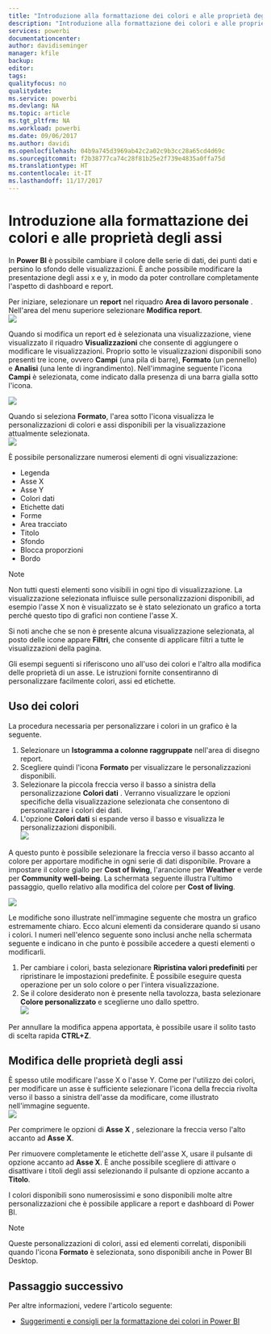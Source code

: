 ```yaml
---
title: "Introduzione alla formattazione dei colori e alle proprietà degli assi"
description: "Introduzione alla formattazione dei colori e alle proprietà degli assi"
services: powerbi
documentationcenter: 
author: davidiseminger
manager: kfile
backup: 
editor: 
tags: 
qualityfocus: no
qualitydate: 
ms.service: powerbi
ms.devlang: NA
ms.topic: article
ms.tgt_pltfrm: NA
ms.workload: powerbi
ms.date: 09/06/2017
ms.author: davidi
ms.openlocfilehash: 04b9a745d3969ab42c2a02c9b3cc28a65cd4d69c
ms.sourcegitcommit: f2b38777ca74c28f81b25e2f739e4835a0ffa75d
ms.translationtype: HT
ms.contentlocale: it-IT
ms.lasthandoff: 11/17/2017
---
```

# <a name="getting-started-with-color-formatting-and-axis-properties"></a>Introduzione alla formattazione dei colori e alle proprietà degli assi
In **Power BI** è possibile cambiare il colore delle serie di dati, dei punti dati e persino lo sfondo delle visualizzazioni. È anche possibile modificare la presentazione degli assi x e y, in modo da poter controllare completamente l'aspetto di dashboard e report.

Per iniziare, selezionare un **report** nel riquadro **Area di lavoro personale** . Nell'area del menu superiore selezionare **Modifica report**.  
![](media/service-getting-started-with-color-formatting-and-axis-properties/gettingstartedcolor_1a.png)

Quando si modifica un report ed è selezionata una visualizzazione, viene visualizzato il riquadro **Visualizzazioni** che consente di aggiungere o modificare le visualizzazioni. Proprio sotto le visualizzazioni disponibili sono presenti tre icone, ovvero **Campi** (una pila di barre), **Formato** (un pennello) e **Analisi** (una lente di ingrandimento). Nell'immagine seguente l'icona **Campi** è selezionata, come indicato dalla presenza di una barra gialla sotto l'icona.

![](media/service-getting-started-with-color-formatting-and-axis-properties/gettingstartedcolor_2a.png)

Quando si seleziona **Formato**, l'area sotto l'icona visualizza le personalizzazioni di colori e assi disponibili per la visualizzazione attualmente selezionata.  
![](media/service-getting-started-with-color-formatting-and-axis-properties/gettingstartedcolor_3a.png)

È possibile personalizzare numerosi elementi di ogni visualizzazione:

* Legenda
* Asse X
* Asse Y
* Colori dati
* Etichette dati
* Forme
* Area tracciato
* Titolo
* Sfondo
* Blocca proporzioni
* Bordo

> [!NOTE]
>  
> Non tutti questi elementi sono visibili in ogni tipo di visualizzazione. La visualizzazione selezionata influisce sulle personalizzazioni disponibili, ad esempio l'asse X non è visualizzato se è stato selezionato un grafico a torta perché questo tipo di grafici non contiene l'asse X.
> 
> 

Si noti anche che se non è presente alcuna visualizzazione selezionata, al posto delle icone appare **Filtri**, che consente di applicare filtri a tutte le visualizzazioni della pagina.

Gli esempi seguenti si riferiscono uno all'uso dei colori e l'altro alla modifica delle proprietà di un asse. Le istruzioni fornite consentiranno di personalizzare facilmente colori, assi ed etichette.

## <a name="working-with-colors"></a>Uso dei colori
La procedura necessaria per personalizzare i colori in un grafico è la seguente.

1. Selezionare un **Istogramma a colonne raggruppate** nell'area di disegno report.
2. Scegliere quindi l'icona **Formato** per visualizzare le personalizzazioni disponibili.
3. Selezionare la piccola freccia verso il basso a sinistra della personalizzazione **Colori dati** . Verranno visualizzare le opzioni specifiche della visualizzazione selezionata che consentono di personalizzare i colori dei dati.
4. L'opzione **Colori dati** si espande verso il basso e visualizza le personalizzazioni disponibili.  
   ![](media/service-getting-started-with-color-formatting-and-axis-properties/gettingstartedcolor_4a.png)

A questo punto è possibile selezionare la freccia verso il basso accanto al colore per apportare modifiche in ogni serie di dati disponibile. Provare a impostare il colore giallo per **Cost of living**, l'arancione per **Weather** e verde per **Community well-being**. La schermata seguente illustra l'ultimo passaggio, quello relativo alla modifica del colore per **Cost of living**.  

![](media/service-getting-started-with-color-formatting-and-axis-properties/gettingstartedcolor_5a.png)

Le modifiche sono illustrate nell'immagine seguente che mostra un grafico estremamente chiaro. Ecco alcuni elementi da considerare quando si usano i colori. I numeri nell'elenco seguente sono inclusi anche nella schermata seguente e indicano in che punto è possibile accedere a questi elementi o modificarli.

1. Per cambiare i colori, basta selezionare **Ripristina valori predefiniti** per ripristinare le impostazioni predefinite. È possibile eseguire questa operazione per un solo colore o per l'intera visualizzazione.
2. Se il colore desiderato non è presente nella tavolozza, basta selezionare **Colore personalizzato** e sceglierne uno dallo spettro.  
   ![](media/service-getting-started-with-color-formatting-and-axis-properties/gettingstartedcolor_6a.png)

Per annullare la modifica appena apportata, è possibile usare il solito tasto di scelta rapida **CTRL+Z**.

## <a name="changing-axis-properties"></a>Modifica delle proprietà degli assi
È spesso utile modificare l'asse X o l'asse Y. Come per l'utilizzo dei colori, per modificare un asse è sufficiente selezionare l'icona della freccia rivolta verso il basso a sinistra dell'asse da modificare, come illustrato nell'immagine seguente.  
![](media/service-getting-started-with-color-formatting-and-axis-properties/gettingstartedcolor_7a.png)

Per comprimere le opzioni di **Asse X** , selezionare la freccia verso l'alto accanto ad **Asse X**.

Per rimuovere completamente le etichette dell'asse X, usare il pulsante di opzione accanto ad **Asse X**. È anche possibile scegliere di attivare o disattivare i titoli degli assi selezionando il pulsante di opzione accanto a **Titolo**.  

I colori disponibili sono numerosissimi e sono disponibili molte altre personalizzazioni che è possibile applicare a report e dashboard di Power BI.

> [!NOTE]
>  
> Queste personalizzazioni di colori, assi ed elementi correlati, disponibili quando l'icona **Formato** è selezionata, sono disponibili anche in Power BI Desktop.
> 
> 

## <a name="next-step"></a>Passaggio successivo
Per altre informazioni, vedere l'articolo seguente:  

* [Suggerimenti e consigli per la formattazione dei colori in Power BI](service-tips-and-tricks-for-color-formatting.md)  

